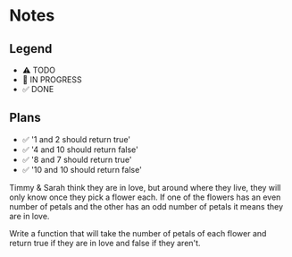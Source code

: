 # Notes

## Legend
- ⚠ TODO
- 🚧 IN PROGRESS
- ✅ DONE

## Plans

- ✅ '1 and 2 should return true'
- ✅ '4 and 10 should return false'
- ✅ '8 and 7 should return true'
- ✅ '10 and 10 should return false'




Timmy & Sarah think they are in love, but around where they live, they will only know once they pick a flower each. If one of the flowers has an even number of petals and the other has an odd number of petals it means they are in love.

Write a function that will take the number of petals of each flower and return true if they are in love and false if they aren't.
